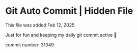 # Git Auto Commit | Hidden File

This file was added Feb 12, 2025

Just for fun and keeping my daily git commit active 🤪

commit number: 31049
